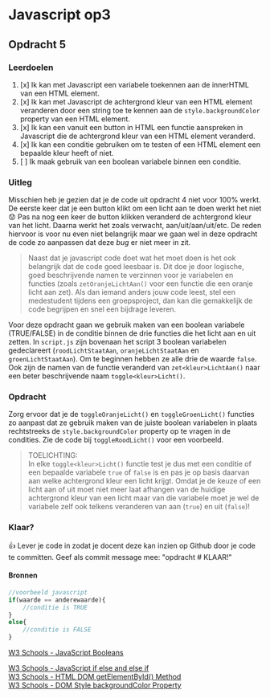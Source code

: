 # Javascript op3

## Opdracht 5

### Leerdoelen
1. [x] Ik kan met Javascript een variabele toekennen aan de innerHTML van een HTML element.  
2. [x] Ik kan met Javascript de achtergrond kleur van een HTML element veranderen door een string toe te kennen aan de `style.backgroundColor` property van een HTML element.  
3. [x] Ik kan een vanuit een button in HTML een functie aanspreken in Javascript die de achtergrond kleur van een HTML element veranderd.  
4. [x] Ik kan een conditie gebruiken om te testen of een HTML element een bepaalde kleur heeft of niet.  
5. [ ] Ik maak gebruik van een boolean variabele binnen een conditie.  

### Uitleg

Misschien heb je gezien dat je de code uit opdracht 4 niet voor 100% werkt. De eerste keer dat je een button klikt om een licht aan te doen werkt het niet :worried: Pas na nog een keer de button klikken veranderd de achtergrond kleur van het licht. Daarna werkt het zoals verwacht, aan/uit/aan/uit/etc. De reden hiervoor is voor nu even niet belangrijk maar we gaan wel in deze opdracht de code zo aanpassen dat deze *bug* er niet meer in zit.

>Naast dat je javascript code doet wat het moet doen is het ook belangrijk dat de code goed leesbaar is. Dit doe je door logische, goed beschrijvende namen te verzinnen voor je variabelen en functies (zoals `zetOranjeLichtAan()` voor een functie die een oranje licht aan zet). Als dan iemand anders jouw code leest, stel een medestudent tijdens een groepsproject, dan kan die gemakkelijk de code begrijpen en snel een bijdrage leveren. 

Voor deze opdracht gaan we gebruik maken van een boolean variabele (TRUE/FALSE) in de conditie binnen de drie functies die het licht aan en uit zetten. In `script.js` zijn bovenaan het script 3 boolean variabelen gedeclareert (`roodLichtStaatAan`, `oranjeLichtStaatAan` en `groenLichtStaatAan`). Om te beginnen hebben ze alle drie de waarde `false`. Ook zijn de namen van de functie veranderd van `zet<kleur>LichtAan()` naar een beter beschrijvende naam `toggle<kleur>Licht()`.  

### Opdracht

Zorg ervoor dat je de `toggleOranjeLicht()` en `toggleGroenLicht()` functies zo aanpast dat ze gebruik maken van de juiste boolean variabelen in plaats rechtstreeks de `style.backgroundColor` property op te vragen in de condities. Zie de code bij `toggleRoodLicht()` voor een voorbeeld.

> TOELICHTING:  
> In elke `toggle<kleur>Licht()` functie test je dus met een conditie of een bepaalde variabele `true` of `false` is en pas je op basis daarvan aan welke achtergrond kleur een licht krijgt. Omdat je de keuze of een licht aan of uit moet niet meer laat afhangen van de huidige achtergrond kleur van een licht maar van die variabele moet je wel de variabele zelf ook telkens veranderen van aan (`true`) en uit (`false`)!

### Klaar?
:+1: Lever je code in zodat je docent deze kan inzien op Github door je code te committen. Geef als commit message mee: "opdracht # KLAAR!" 

#### Bronnen

```javascript
//voorbeeld javascript
if(waarde == anderewaarde){
    //conditie is TRUE
}
else{
    //conditie is FALSE
}
```

[W3 Schools - JavaScript Booleans](https://www.w3schools.com/JS/js_booleans.asp)  

[W3 Schools - JavaScript if else and else if](https://www.w3schools.com/js/js_if_else.asp)  
[W3 Schools - HTML DOM getElementById() Method](https://www.w3schools.com/jsref/met_document_getelementbyid.asp)  
[W3 Schools - DOM Style backgroundColor Property](https://www.w3schools.com/jsref/prop_style_backgroundcolor.asp)  

